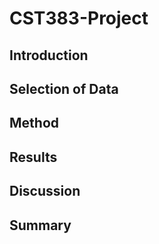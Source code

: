 # CST383-Project
## Introduction
## Selection of Data
## Method
## Results
## Discussion
## Summary
